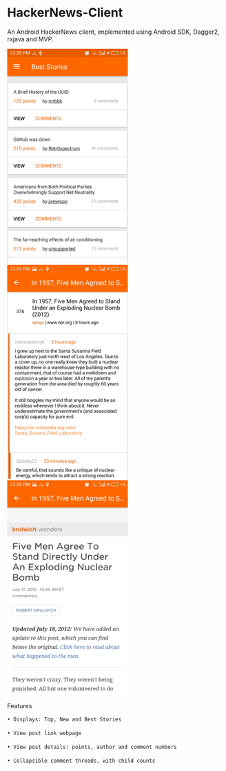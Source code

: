 # HackerNews-Client

An Android HackerNews client, implemented using Android SDK, Dagger2, rxjava and MVP. 

<img src="/images/main-screen.jpg" width="280"> <img src="/images/view-comments.jpg" width="280"> <img src="/images/view-post.jpg" width="280">


Features

	• Displays: Top, New and Best Stories

	• View post link webpage

	• View post details: points, author and comment numbers

	• Collapsible comment threads, with child counts
